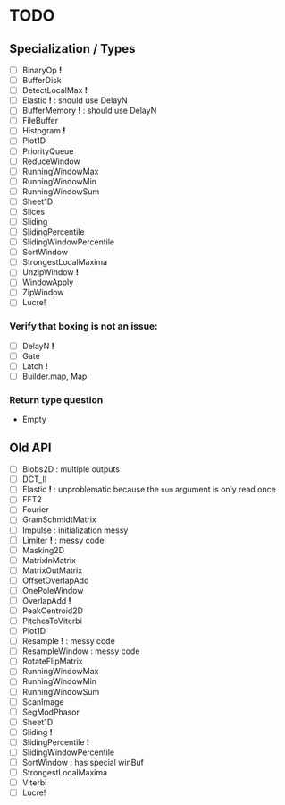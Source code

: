 # TODO

## Specialization / Types

- [ ] BinaryOp          __!__
- [ ] BufferDisk
- [ ] DetectLocalMax    __!__
- [ ] Elastic           __!__ : should use DelayN
- [ ] BufferMemory      __!__ : should use DelayN
- [ ] FileBuffer
- [ ] Histogram         __!__
- [ ] Plot1D
- [ ] PriorityQueue
- [ ] ReduceWindow
- [ ] RunningWindowMax
- [ ] RunningWindowMin
- [ ] RunningWindowSum
- [ ] Sheet1D
- [ ] Slices
- [ ] Sliding
- [ ] SlidingPercentile
- [ ] SlidingWindowPercentile
- [ ] SortWindow
- [ ] StrongestLocalMaxima
- [ ] UnzipWindow       __!__
- [ ] WindowApply
- [ ] ZipWindow
- [ ] Lucre!

### Verify that boxing is not an issue:

- [ ] DelayN            __!__
- [ ] Gate
- [ ] Latch             __!__
- [ ] Builder.map, Map

### Return type question

- Empty

## Old API

- [ ] Blobs2D                     : multiple outputs
- [ ] DCT_II
- [ ] Elastic               __!__ : unproblematic because the `num` argument is only read once
- [ ] FFT2
- [ ] Fourier
- [ ] GramSchmidtMatrix
- [ ] Impulse                     : initialization messy
- [ ] Limiter               __!__ : messy code
- [ ] Masking2D
- [ ] MatrixInMatrix
- [ ] MatrixOutMatrix
- [ ] OffsetOverlapAdd
- [ ] OnePoleWindow
- [ ] OverlapAdd            __!__
- [ ] PeakCentroid2D
- [ ] PitchesToViterbi
- [ ] Plot1D
- [ ] Resample              __!__ : messy code
- [ ] ResampleWindow              : messy code
- [ ] RotateFlipMatrix
- [ ] RunningWindowMax
- [ ] RunningWindowMin
- [ ] RunningWindowSum
- [ ] ScanImage
- [ ] SegModPhasor
- [ ] Sheet1D
- [ ] Sliding               __!__
- [ ] SlidingPercentile     __!__
- [ ] SlidingWindowPercentile
- [ ] SortWindow                  : has special winBuf
- [ ] StrongestLocalMaxima
- [ ] Viterbi
- [ ] Lucre!
